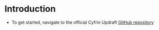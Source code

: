 # Introduction
- To get started, navigate to the official Cyfrin Updraft [GitHub repository](https://github.com/Cyfrin/foundry-full-course-cu)

##
